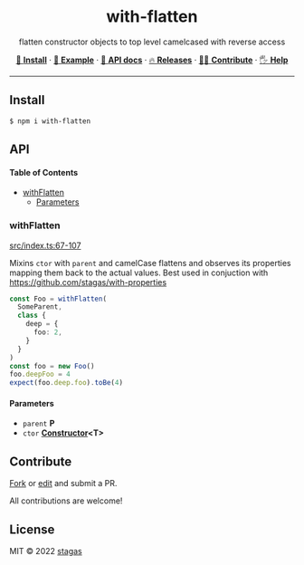 <h1 align="center">with-flatten</h1>

<p align="center">
flatten constructor objects to top level camelcased with reverse access
</p>

<p align="center">
   <a href="#install">        🔧 <strong>Install</strong></a>
 · <a href="#example">        🧩 <strong>Example</strong></a>
 · <a href="#api">            📜 <strong>API docs</strong></a>
 · <a href="https://github.com/stagas/with-flatten/releases"> 🔥 <strong>Releases</strong></a>
 · <a href="#contribute">     💪🏼 <strong>Contribute</strong></a>
 · <a href="https://github.com/stagas/with-flatten/issues">   🖐️ <strong>Help</strong></a>
</p>

***

## Install

```sh
$ npm i with-flatten
```

## API

<!-- Generated by documentation.js. Update this documentation by updating the source code. -->

#### Table of Contents

*   [withFlatten](#withflatten)
    *   [Parameters](#parameters)

### withFlatten

[src/index.ts:67-107](https://github.com/stagas/with-flatten/blob/c8dfb35272d3a077ecf5e203e49226c10766e995/src/index.ts#L67-L107 "Source code on GitHub")

Mixins `ctor` with `parent` and camelCase flattens
and observes its properties mapping them back to the actual values.
Best used in conjuction with <https://github.com/stagas/with-properties>

```ts
const Foo = withFlatten(
  SomeParent,
  class {
    deep = {
      foo: 2,
    }
  }
)
const foo = new Foo()
foo.deepFoo = 4
expect(foo.deep.foo).toBe(4)
```

#### Parameters

*   `parent` **P**&#x20;
*   `ctor` **[Constructor](https://developer.mozilla.org/docs/Web/JavaScript/Reference/Global_Objects/Object/constructor)\<T>**&#x20;

## Contribute

[Fork](https://github.com/stagas/with-flatten/fork) or
[edit](https://github.dev/stagas/with-flatten) and submit a PR.

All contributions are welcome!

## License

MIT © 2022
[stagas](https://github.com/stagas)

